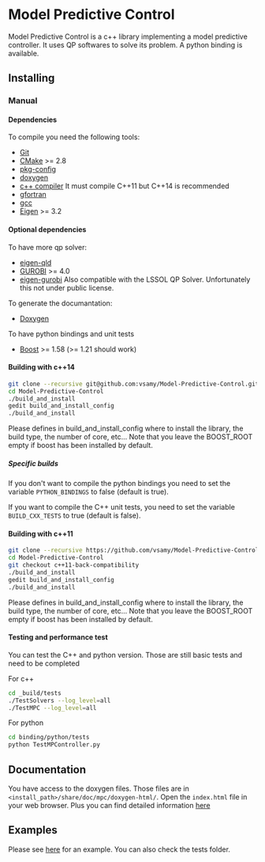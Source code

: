 # Model Predictive Control

Model Predictive Control is a c++ library implementing a model predictive controller.
It uses QP softwares to solve its problem. A python binding is available.

## Installing

### Manual

#### Dependencies

To compile you need the following tools:

 * [Git]()
 * [CMake]() >= 2.8
 * [pkg-config]()
 * [doxygen]()
 * [c++ compiler]() It must compile C++11 but C++14 is recommended
 * [gfortran]()
 * [gcc]()
 * [Eigen](http://eigen.tuxfamily.org/index.php?title=Main_Page) >= 3.2

#### Optional dependencies

To have more qp solver:
 * [eigen-qld](https://github.com/jrl-umi3218/eigen-qld.git)
 * [GUROBI](http://www.gurobi.com/) >= 4.0
 * [eigen-gurobi](https://github.com/vsamy/eigen-gurobi)
Also compatible with the LSSOL QP Solver. Unfortunately this not under public license.

To generate the documantation:
 * [Doxygen](http://www.stack.nl/~dimitri/doxygen/)

To have python bindings and unit tests
 * [Boost](http://www.boost.org/doc/libs/1_58_0/more/getting_started/unix-variants.html) >= 1.58 (>= 1.21 should work)

#### Building with c++14

```sh
git clone --recursive git@github.com:vsamy/Model-Predictive-Control.git
cd Model-Predictive-Control
./build_and_install
gedit build_and_install_config
./build_and_install
```

Please defines in build_and_install_config where to install the library, the build type, the number of core, etc...
Note that you leave the BOOST_ROOT empty if boost has been installed by default.

##### Specific builds
If you don't want to compile the python bindings you need to
set the variable `PYTHON_BINDINGS` to false (default is true).

If you want to compile the C++ unit tests, you need to set
the variable `BUILD_CXX_TESTS` to true (default is false).

#### Building with c++11

```sh
git clone --recursive https://github.com/vsamy/Model-Predictive-Control.git
cd Model-Predictive-Control
git checkout c++11-back-compatibility
./build_and_install
gedit build_and_install_config
./build_and_install
```

Please defines in build_and_install_config where to install the library, the build type, the number of core, etc...
Note that you leave the BOOST_ROOT empty if boost has been installed by default. 

#### Testing and performance test

You can test the C++ and python version. Those are still basic tests and need to be completed

For c++
```sh
cd _build/tests
./TestSolvers --log_level=all
./TestMPC --log_level=all
```

For python
```sh
cd binding/python/tests
python TestMPController.py
```

## Documentation

You have access to the doxygen files.
Those files are in `<install_path>/share/doc/mpc/doxygen-html/`.
Open the `index.html` file in your web browser.
Plus you can find detailed information [here](https://vsamy.github.io)

## Examples

Please see [here](https://vsamy.github.io) for an example.
You can also check the tests folder.
